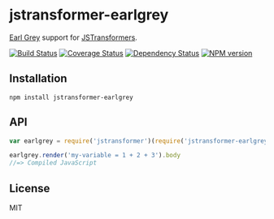 # jstransformer-earlgrey

[Earl Grey](http://breuleux.github.io/earl-grey/) support for [JSTransformers](http://github.com/jstransformers).

[![Build Status](https://img.shields.io/travis/jstransformers/jstransformer-earlgrey/master.svg)](https://travis-ci.org/jstransformers/jstransformer-earlgrey)
[![Coverage Status](https://img.shields.io/coveralls/jstransformers/jstransformer-earlgrey/master.svg)](https://coveralls.io/r/jstransformers/jstransformer-earlgrey?branch=master)
[![Dependency Status](https://img.shields.io/david/jstransformers/jstransformer-earlgrey/master.svg)](http://david-dm.org/jstransformers/jstransformer-earlgrey)
[![NPM version](https://img.shields.io/npm/v/jstransformer-earlgrey.svg)](https://www.npmjs.org/package/jstransformer-earlgrey)

## Installation

    npm install jstransformer-earlgrey

## API

```js
var earlgrey = require('jstransformer')(require('jstransformer-earlgrey'))

earlgrey.render('my-variable = 1 + 2 + 3').body
//=> Compiled JavaScript
```

## License

MIT
